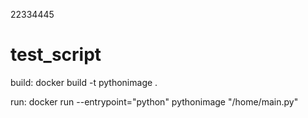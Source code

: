 22334445
# test_script

build:
docker build -t pythonimage .

run:
docker run --entrypoint="python" pythonimage "/home/main.py"
